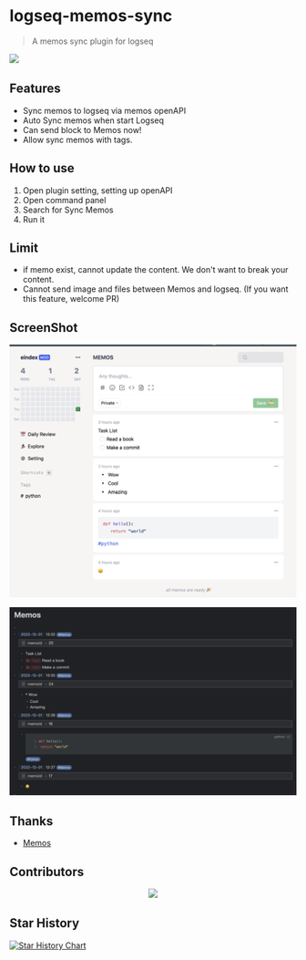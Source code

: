 # logseq-memos-sync

> A memos sync plugin for logseq

<a href="https://www.buymeacoffee.com/eindex"><img src="https://img.buymeacoffee.com/button-api/?text=Buy me a coffee&emoji=&slug=eindex&button_colour=40DCA5&font_colour=ffffff&font_family=Cookie&outline_colour=000000&coffee_colour=FFDD00" /></a>

## Features

- Sync memos to logseq via memos openAPI
- Auto Sync memos when start Logseq
- Can send block to Memos now!
- Allow sync memos with tags.

## How to use

1. Open plugin setting, setting up openAPI
2. Open command panel
3. Search for Sync Memos
4. Run it

## Limit

- if memo exist, cannot update the content. We don't want to break your content.
- Cannot send image and files between Memos and logseq. (If you want this feature, welcome PR)

## ScreenShot

![](docs/memos.png)

![](docs/logseq.png)

## Thanks

- [Memos](https://github.com/usememos/memos)

## Contributors

<p align="center">
    <a href="https://github.com/eindex/logseq-memos-sync/graphs/contributors">
        <img src="https://contrib.rocks/image?repo=eindex/logseq-memos-sync"/></a>
</p>

## Star History

[![Star History Chart](https://api.star-history.com/svg?repos=eindex/logseq-memos-sync&type=Date)](https://star-history.com/#eindex/logseq-memos-sync&Date)
